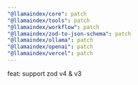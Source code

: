```yaml
---
"@llamaindex/core": patch
"@llamaindex/tools": patch
"@llamaindex/workflow": patch
"@llamaindex/zod-to-json-schema": patch
"@llamaindex/ollama": patch
"@llamaindex/openai": patch
"@llamaindex/vercel": patch
---
```


feat: support zod v4 & v3

